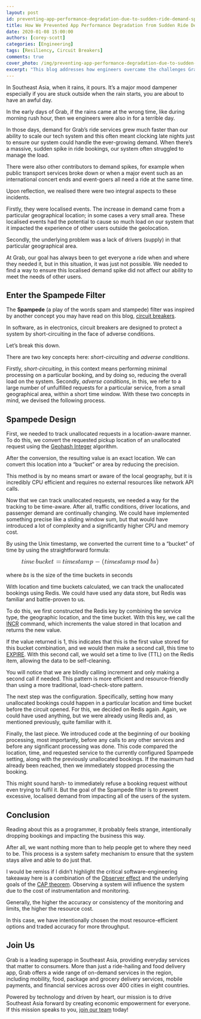 ```yaml
---
layout: post
id: preventing-app-performance-degradation-due-to-sudden-ride-demand-spikes
title: How We Prevented App Performance Degradation from Sudden Ride Demand Spikes
date: 2020-01-08 15:00:00
authors: [corey-scott]
categories: [Engineering]
tags: [Resiliency, Circuit Breakers]
comments: true
cover_photo: /img/preventing-app-performance-degradation-due-to-sudden-ride-demand-spikes/cover.jpg
excerpt: "This blog addresses how engineers overcame the challenges Grab faced during the initial days due to sudden spike in ride demand."
---
```


In Southeast Asia, when it rains, it pours. It’s a major mood dampener especially if you are stuck outside when the rain starts, you are about to have an awful day.

In the early days of Grab, if the rains came at the wrong time, like during morning rush hour, then we engineers were also in for a terrible day.

In those days, demand for Grab’s ride services grew much faster than our ability to scale our tech system and this often meant clocking late nights just to ensure our system could handle the ever-growing demand. When there’s a massive, sudden spike in ride bookings, our system often struggled to manage the load.

There were also other contributors to demand spikes, for example when public transport services broke down or when a major event such as an international concert ends and event-goers all need a ride at the same time.

Upon reflection, we realised there were two integral aspects to these incidents.

Firstly, they were localised events. The increase in demand came from a particular geographical location; in some cases a very small area. These localised events had the potential to cause so much load on our system that it impacted the experience of other users outside the geolocation.

Secondly, the underlying problem was a lack of drivers (supply) in that particular geographical area.

At Grab, our goal has always been to get everyone a ride when and where they needed it, but in this situation, it was just not possible. We needed to find a way to ensure this localised demand spike did not affect our ability to meet the needs of other users.

## Enter the Spampede Filter

The **Spampede** (a play of the words spam and stampede) filter was inspired by another concept you may have read on this blog, [circuit breakers](https://engineering.grab.com/designing-resilient-systems-part-1).

In software, as in electronics, circuit breakers are designed to protect a system by short-circuiting in the face of adverse conditions.

Let’s break this down.

There are two key concepts here: _short-circuiting_ and _adverse conditions_.

Firstly, _short-circuiting_, in this context means performing minimal processing on a particular booking, and by doing so, reducing the overall load on the system. Secondly, _adverse conditions_, in this, we refer to a large number of unfulfilled requests for a particular service, from a small geographical area, within a short time window. With these two concepts in mind, we devised the following process.

## Spampede Design

First, we needed to track unallocated requests in a location-aware manner. To do this, we convert the requested pickup location of an unallocated request using the [Geohash Integer](https://github.com/corsc/go-geohash) algorithm.  

After the conversion, the resulting value is an exact location. We can convert this location into a “bucket” or area by reducing the precision.

This method is by no means smart or aware of the local geography, but it is incredibly CPU efficient and requires no external resources like network API calls.

Now that we can track unallocated requests, we needed a way for the tracking to be time-aware. After all, traffic conditions, driver locations, and passenger demand are continually changing. We could have implemented something precise like a sliding window sum, but that would have introduced a lot of complexity and a significantly higher CPU and memory cost.

By using the Unix timestamp, we converted the current time to a “bucket” of time by using the straightforward formula:

<div class="post-image-section">
  <figure>
    <img alt="Event Sourcing" src="/img/preventing-app-performance-degradation-due-to-sudden-ride-demand-spikes/image1.png" />
      </figure>
</div>

where _bs_ is the size of the time buckets in seconds

With location and time buckets calculated, we can track the unallocated bookings using Redis. We could have used any data store, but Redis was familiar and battle-proven to us.

To do this, we first constructed the Redis key by combining the service type, the geographic location, and the time bucket. With this key, we call the [INCR](https://redis.io/commands/incr) command, which increments the value stored in that location and returns the new value.

If the value returned is 1, this indicates that this is the first value stored for this bucket combination, and we would then make a second call, this time to [EXPIRE](https://redis.io/commands/expire). With this second call, we would set a time to live (TTL) on the Redis item, allowing the data to be self-cleaning.

You will notice that we are blindly calling increment and only making a second call if needed. This pattern is more efficient and resource-friendly than using a more traditional, load-check-store pattern.

The next step was the configuration. Specifically, setting how many unallocated bookings could happen in a particular location and time bucket before the circuit opened. For this, we decided on Redis again. Again, we could have used anything, but we were already using Redis and, as mentioned previously, quite familiar with it.

Finally, the last piece. We introduced code at the beginning of our booking processing, most importantly, before any calls to any other services and before any significant processing was done. This code compared the location, time, and requested service to the currently configured Spampede setting, along with the previously unallocated bookings. If the maximum had already been reached, then we immediately stopped processing the booking.

This might sound harsh- to immediately refuse a booking request without even trying to fulfil it. But the goal of the Spampede filter is to prevent excessive, localised demand from impacting all of the users of the system.

## Conclusion

Reading about this as a programmer, it probably feels strange, intentionally dropping bookings and impacting the business this way.

After all, we want nothing more than to help people get to where they need to be. This process is a system safety mechanism to ensure that the system stays alive and able to do just that.

I would be remiss if I didn’t highlight the critical software-engineering takeaway here is a combination of the [Observer effect](https://en.wikipedia.org/wiki/Observer_effect_(physics)) and the underlying goals of the [CAP theorem](https://en.wikipedia.org/wiki/CAP_theorem). Observing a system will influence the system due to the cost of instrumentation and monitoring.

Generally, the higher the accuracy or consistency of the monitoring and limits, the higher the resource cost.

In this case, we have intentionally chosen the most resource-efficient options and traded accuracy for more throughput.

## Join Us

Grab is a leading superapp in Southeast Asia, providing everyday services that matter to consumers. More than just a ride-hailing and food delivery app, Grab offers a wide range of on-demand services in the region, including mobility, food, package and grocery delivery services, mobile payments, and financial services across over 400 cities in eight countries.

Powered by technology and driven by heart, our mission is to drive Southeast Asia forward by creating economic empowerment for everyone. If this mission speaks to you, [join our team](https://grab.careers/) today! 
